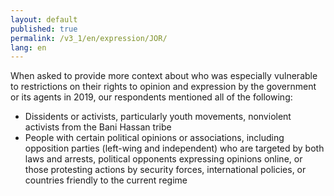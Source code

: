 ```yaml
---
layout: default
published: true
permalink: /v3_1/en/expression/JOR/
lang: en
---
```

When asked to provide more context about who was especially vulnerable to restrictions on their rights to opinion and expression by the government or its agents in 2019, our respondents mentioned all of the following:  

-	Dissidents or activists, particularly youth movements, nonviolent activists from the Bani Hassan tribe
-	People with certain political opinions or associations, including opposition parties (left-wing and independent) who are targeted by both laws and arrests, political opponents expressing opinions online, or those protesting actions by security forces, international policies, or countries friendly to the current regime